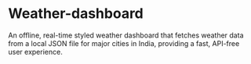 # Weather-dashboard
An offline, real-time styled weather dashboard that fetches weather data from a local JSON file for major cities in India, providing a fast, API-free user experience.
